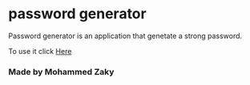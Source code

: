 # password generator
Password generator is an application that genetate a strong password.

To use it click [Here](https://mohammed-zaky.github.io/password)

### Made by Mohammed Zaky
